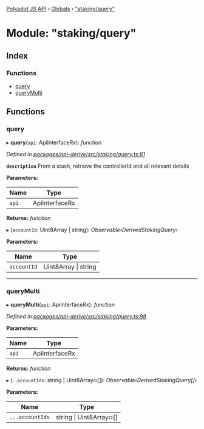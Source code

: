 [Polkadot JS API](../README.md) › [Globals](../globals.md) › ["staking/query"](_staking_query_.md)

# Module: "staking/query"

## Index

### Functions

* [query](_staking_query_.md#query)
* [queryMulti](_staking_query_.md#querymulti)

## Functions

###  query

▸ **query**(`api`: ApiInterfaceRx): *function*

*Defined in [packages/api-derive/src/staking/query.ts:81](https://github.com/polkadot-js/api/blob/9ea6053a42/packages/api-derive/src/staking/query.ts#L81)*

**`description`** From a stash, retrieve the controllerId and all relevant details

**Parameters:**

Name | Type |
------ | ------ |
`api` | ApiInterfaceRx |

**Returns:** *function*

▸ (`accountId`: Uint8Array | string): *Observable‹DerivedStakingQuery›*

**Parameters:**

Name | Type |
------ | ------ |
`accountId` | Uint8Array &#124; string |

___

###  queryMulti

▸ **queryMulti**(`api`: ApiInterfaceRx): *function*

*Defined in [packages/api-derive/src/staking/query.ts:98](https://github.com/polkadot-js/api/blob/9ea6053a42/packages/api-derive/src/staking/query.ts#L98)*

**Parameters:**

Name | Type |
------ | ------ |
`api` | ApiInterfaceRx |

**Returns:** *function*

▸ (...`accountIds`: string | Uint8Array‹›[]): *Observable‹DerivedStakingQuery[]›*

**Parameters:**

Name | Type |
------ | ------ |
`...accountIds` | string &#124; Uint8Array‹›[] |
